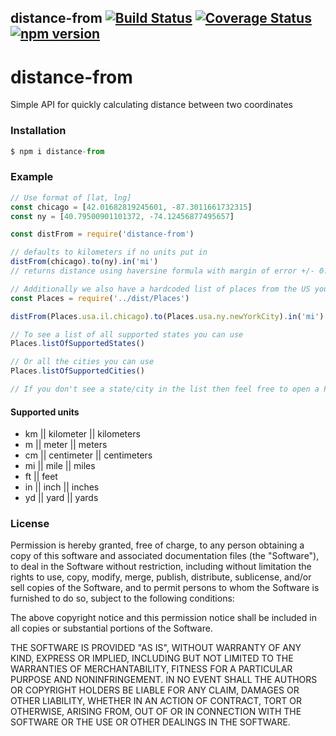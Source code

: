 ## distance-from [![Build Status](https://travis-ci.com/rickyplouis/distance-from.svg?branch=master)](https://travis-ci.com/rickyplouis/distance-from) [![Coverage Status](https://coveralls.io/repos/github/rickyplouis/distance-from/badge.svg?branch=master)](https://coveralls.io/github/rickyplouis/distance-from?branch=master) [![npm version](https://badge.fury.io/js/distance-from.svg)](https://badge.fury.io/js/distance-from)

# distance-from

Simple API for quickly calculating distance between two coordinates

### Installation

```js
$ npm i distance-from
```

### Example

```js
// Use format of [lat, lng]
const chicago = [42.01682819245601, -87.3011661732315]
const ny = [40.79500901101372, -74.12456877495657]

const distFrom = require('distance-from')

// defaults to kilometers if no units put in
distFrom(chicago).to(ny).in('mi')
// returns distance using haversine formula with margin of error +/- 0.03%

// Additionally we also have a hardcoded list of places from the US you can use
const Places = require('../dist/Places')

distFrom(Places.usa.il.chicago).to(Places.usa.ny.newYorkCity).in('mi')

// To see a list of all supported states you can use
Places.listOfSupportedStates()

// Or all the cities you can use
Places.listOfSupportedCities()

// If you don't see a state/city in the list then feel free to open a PR
```

#### Supported units

- km || kilometer || kilometers
- m || meter || meters
- cm || centimeter || centimeters
- mi || mile || miles
- ft || feet
- in || inch || inches
- yd || yard || yards

### License

Permission is hereby granted, free of charge, to any person obtaining a copy of this software and associated documentation files (the "Software"), to deal in the Software without restriction, including without limitation the rights to use, copy, modify, merge, publish, distribute, sublicense, and/or sell copies of the Software, and to permit persons to whom the Software is furnished to do so, subject to the following conditions:

The above copyright notice and this permission notice shall be included in all copies or substantial portions of the Software.

THE SOFTWARE IS PROVIDED "AS IS", WITHOUT WARRANTY OF ANY KIND, EXPRESS OR IMPLIED, INCLUDING BUT NOT LIMITED TO THE WARRANTIES OF MERCHANTABILITY, FITNESS FOR A PARTICULAR PURPOSE AND NONINFRINGEMENT. IN NO EVENT SHALL THE AUTHORS OR COPYRIGHT HOLDERS BE LIABLE FOR ANY CLAIM, DAMAGES OR OTHER LIABILITY, WHETHER IN AN ACTION OF CONTRACT, TORT OR OTHERWISE, ARISING FROM, OUT OF OR IN CONNECTION WITH THE SOFTWARE OR THE USE OR OTHER DEALINGS IN THE SOFTWARE.
